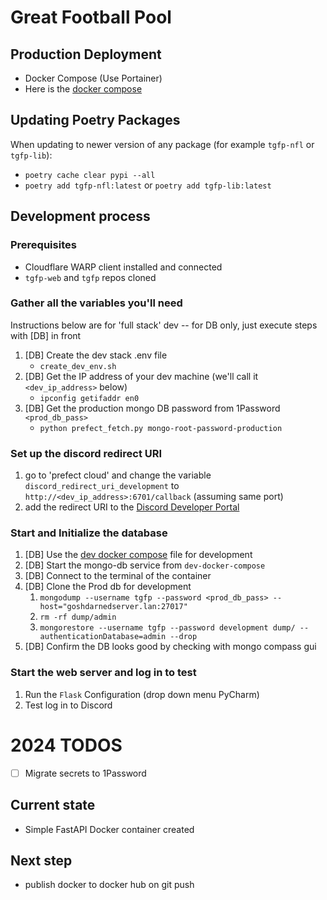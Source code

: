 # Great Football Pool

## Production Deployment

- Docker Compose (Use Portainer)
- Here is the [docker compose](docker-compose.yaml)

## Updating Poetry Packages

When updating to newer version of any package (for example `tgfp-nfl` or `tgfp-lib`):

* `poetry cache clear pypi --all`
* `poetry add tgfp-nfl:latest` or `poetry add tgfp-lib:latest`

## Development process

### Prerequisites

* Cloudflare WARP client installed and connected
* `tgfp-web` and `tgfp` repos cloned

### Gather all the variables you'll need

Instructions below are for 'full stack' dev -- for DB only, just execute steps with [DB] in front

1. [DB] Create the dev stack .env file
   - `create_dev_env.sh`
2. [DB] Get the IP address of your dev machine (we'll call it `<dev_ip_address>` below)
   - `ipconfig getifaddr en0`
3. [DB] Get the production mongo DB password from 1Password `<prod_db_pass>`
   - `python prefect_fetch.py mongo-root-password-production`

### Set up the discord redirect URI

1. go to 'prefect cloud' and change the variable `discord_redirect_uri_development` to `http://<dev_ip_address>:6701/callback` (assuming same port)
2. add the redirect URI to the [Discord Developer Portal](https://discord.com/developers/applications) 

### Start and Initialize the database

1. [DB] Use the [dev docker compose](dev-docker-compose.yaml) file for development
2. [DB] Start the mongo-db service from `dev-docker-compose`
3. [DB] Connect to the terminal of the container
4. [DB] Clone the Prod db for development
   1. `mongodump --username tgfp --password <prod_db_pass> --host="goshdarnedserver.lan:27017"`
   2. `rm -rf dump/admin`
   3. `mongorestore --username tgfp --password development dump/ --authenticationDatabase=admin --drop`
5. [DB] Confirm the DB looks good by checking with mongo compass gui

### Start the web server and log in to test

1. Run the `Flask` Configuration (drop down menu PyCharm)
2. Test log in to Discord

# 2024 TODOS
- [ ] Migrate secrets to 1Password

## Current state
* Simple FastAPI Docker container created

## Next step
* publish docker to docker hub on git push

